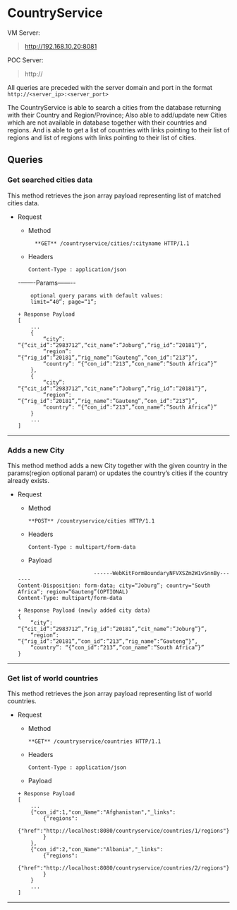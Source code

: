 # CountryService

VM Server:
>http://192.168.10.20:8081

POC Server:
>http://

All queries are preceded with the server domain and port in the format
``http://<server_ip>:<server_port>``

The CountryService is able to search a cities from the database returning with their Country and Region/Province; Also able to add/update new Cities which are not available in  database together with their countries and regions. And is able to get a list of countries with links pointing to their list of regions and list of regions with links pointing to their list of cities.

## Queries

### Get searched cities data
This method retrieves the json array payload representing list of matched cities data.
+ Request
    + Method
      ```
        **GET** /countryservice/cities/:cityname HTTP/1.1
      ```
    + Headers
      ```
      Content-Type : application/json
      ```
      
    -——-Params——--
    <br/>
    ```
        optional query params with default values:
        limit=“40”; page=“1”;
    ```
    
    ```
    + Response Payload
    [
        ...
        {
            “city”: “{“cit_id”:”2983712”,“cit_name”:”Joburg”,”rig_id”:”20181”}”,
            “region”: “{“rig_id”:”20181”,”rig_name”:”Gauteng”,”con_id”:”213”}”,
            “country”: “{“con_id”:”213”,”con_name”:”South Africa”}”
        },
        {
            “city”: “{“cit_id”:”2983712”,“cit_name”:”Joburg”,”rig_id”:”20181”}”,
            “region”: “{“rig_id”:”20181”,”rig_name”:”Gauteng”,”con_id”:”213”}”,
            “country”: “{“con_id”:”213”,”con_name”:”South Africa”}”
        }
        ...
    ]
    ```

------------------------------------------------------------------------------


### Adds a new City
This method method adds a new City together with the given country in the params(region optional param) or updates the country’s cities if the country already exists.

+ Request
    + Method
      ```
      **POST** /countryservice/cities HTTP/1.1
      ```
    + Headers
      ```
      Content-Type : multipart/form-data
      ```
    + Payload
    
    ```
                            ------WebKitFormBoundaryNFVXSZm2W1vSnnBy-------
    Content-Disposition: form-data; city=“Joburg”; country="South Africa“; region=“Gauteng”(OPTIONAL)
    Content-Type: multipart/form-data
    ```

    ```
    + Response Payload (newly added city data)
    {
        “city”: “{“cit_id”:”2983712”,”rig_id”:”20181”,“cit_name”:”Joburg”}”,
        “region”: “{“rig_id”:”20181”,”con_id”:”213”,”rig_name”:”Gauteng”}”,
        “country”: “{“con_id”:”213”,”con_name”:”South Africa”}”
    }
    ```

------------------------------------------------------------------------------


### Get list of world countries
This method retrieves the json array payload representing list of world countries.
+ Request
    + Method
      ```
      **GET** /countryservice/countries HTTP/1.1
      ```
    + Headers
      ```
      Content-Type : application/json
      ```
    + Payload
    
    ```
    + Response Payload
    [
        ...
        {"con_id":1,"con_Name":"Afghanistan","_links":
            {"regions":
                {"href":"http://localhost:8080/countryservice/countries/1/regions"}
            }
        },
        {"con_id":2,"con_Name":"Albania","_links":
            {"regions":
                {"href":"http://localhost:8080/countryservice/countries/2/regions"}
            }
        }
        ...
    ]
    ```

------------------------------------------------------------------------------
